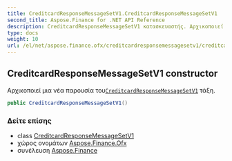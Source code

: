 ```yaml
---
title: CreditcardResponseMessageSetV1.CreditcardResponseMessageSetV1
second_title: Aspose.Finance for .NET API Reference
description: CreditcardResponseMessageSetV1 κατασκευαστής. Αρχικοποιεί μια νέα παρουσία τουCreditcardResponseMessageSetV1 τάξη.
type: docs
weight: 10
url: /el/net/aspose.finance.ofx/creditcardresponsemessagesetv1/creditcardresponsemessagesetv1/
---
```

## CreditcardResponseMessageSetV1 constructor

Αρχικοποιεί μια νέα παρουσία του[`CreditcardResponseMessageSetV1`](../) τάξη.

```csharp
public CreditcardResponseMessageSetV1()
```

### Δείτε επίσης

* class [CreditcardResponseMessageSetV1](../)
* χώρος ονομάτων [Aspose.Finance.Ofx](../../creditcardresponsemessagesetv1/)
* συνέλευση [Aspose.Finance](../../../)



